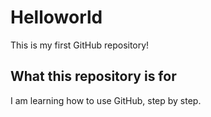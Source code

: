 # Helloworld

This is my first GitHub repository!

## What this repository is for

I am learning how to use GitHub, step by step.



